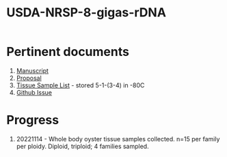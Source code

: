 # USDA-NRSP-8-gigas-rDNA

![]()

# Pertinent documents
1. [Manuscript]()
2. [Proposal]()
3. [Tissue Sample List]() - stored 5-1-(3-4) in -80C
4. [Github Issue]()

# Progress
1. 20221114 - Whole body oyster tissue samples collected. n=15 per family per ploidy. Diploid, triploid; 4 families sampled.
